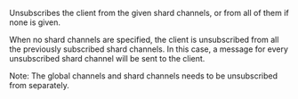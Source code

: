 Unsubscribes the client from the given shard channels, or from all of them if none is given.

When no shard channels are specified, the client is unsubscribed from all the previously subscribed shard channels. In this case, a message for every unsubscribed shard channel will be sent to the client. 

Note: The global channels and shard channels needs to be unsubscribed from separately.
